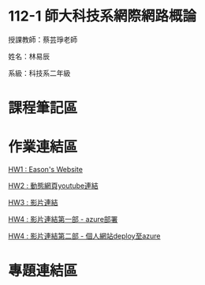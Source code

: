 # 112-1 師大科技系網際網路概論

授課教師：蔡芸琤老師

姓名：林易辰

系級：科技系二年級

# 課程筆記區

# 作業連結區


[HW1 : Eason's Website](https://eason-lin0213.github.io/MyWeb/)

[HW2 : 動態網頁youtube連結](https://youtu.be/EZ7-nv0QpPo)

[HW3 :  影片連結](https://youtu.be/dlZkDsumNw8)

[HW4 :  影片連結第一部 - azure部署](https://www.youtube.com/watch?v=BuVUS78uBb4)

[HW4 :  影片連結第二部 - 個人網站deploy至azure](https://youtu.be/AhnMq_v3hPY)

# 專題連結區
